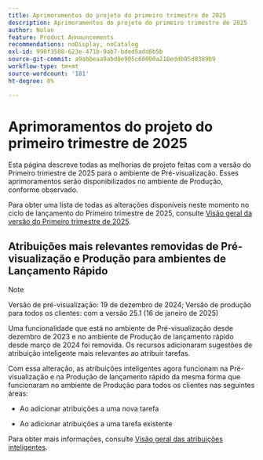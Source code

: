 ```yaml
---
title: Aprimoramentos do projeto do primeiro trimestre de 2025
description: Aprimoramentos do projeto do primeiro trimestre de 2025
author: Nolan
feature: Product Announcements
recommendations: noDisplay, noCatalog
exl-id: 998f3508-623e-471b-9ab7-bded5add6b5b
source-git-commit: a9abbeaa9abd0e905c60000a218eddb85d0389b9
workflow-type: tm+mt
source-wordcount: '181'
ht-degree: 0%

---
```


# Aprimoramentos do projeto do primeiro trimestre de 2025

Esta página descreve todas as melhorias de projeto feitas com a versão do Primeiro trimestre de 2025 para o ambiente de Pré-visualização. Esses aprimoramentos serão disponibilizados no ambiente de Produção, conforme observado.

Para obter uma lista de todas as alterações disponíveis neste momento no ciclo de lançamento do Primeiro trimestre de 2025, consulte [Visão geral da versão do Primeiro trimestre de 2025](/help/quicksilver/product-announcements/product-releases/25-q1-release-activity/25-q1-release-overview.md).

## Atribuições mais relevantes removidas de Pré-visualização e Produção para ambientes de Lançamento Rápido

>[!NOTE]
>
>Versão de pré-visualização: 19 de dezembro de 2024; Versão de produção para todos os clientes: com a versão 25.1 (16 de janeiro de 2025)

Uma funcionalidade que está no ambiente de Pré-visualização desde dezembro de 2023 e no ambiente de Produção de lançamento rápido desde março de 2024 foi removida. Os recursos adicionaram sugestões de atribuição inteligente mais relevantes ao atribuir tarefas.

Com essa alteração, as atribuições inteligentes agora funcionam na Pré-visualização e na Produção de lançamento rápido da mesma forma que funcionaram no ambiente de Produção para todos os clientes nas seguintes áreas:

* Ao adicionar atribuições a uma nova tarefa

* Ao adicionar atribuições a uma tarefa existente

Para obter mais informações, consulte [Visão geral das atribuições inteligentes](/help/quicksilver/manage-work/tasks/assign-tasks/smart-assignments.md).
